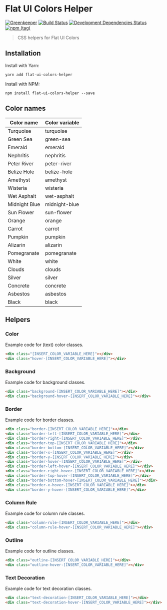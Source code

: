 # Flat UI Colors Helper
[![Greenkeeper](https://badges.greenkeeper.io/maartenpaauw/flat-ui-colors-helper.svg)](https://greenkeeper.io/)
[![Build Status](https://travis-ci.org/maartenpaauw/flat-ui-colors-helper.svg?branch=master)](https://travis-ci.org/maartenpaauw/flat-ui-colors-helper)
[![Development Dependencies Status](https://david-dm.org/maartenpaauw/flat-ui-colors-helper/dev-status.svg)](https://david-dm.org/maartenpaauw/flat-ui-colors-helper?type=dev)
[![npm (tag)](https://img.shields.io/npm/v/flat-ui-colors-helper.svg)](https://www.npmjs.com/package/flat-ui-colors-helper)
> CSS helpers for Flat UI Colors

## Installation

Install with Yarn:

`yarn add flat-ui-colors-helper`

Install with NPM:

`npm install flat-ui-colors-helper --save`

## Color names

| Color name    | Color variable |
| ------------- | -------------- |
| Turquoise     | turquoise      |
| Green Sea     | green-sea      |
| Emerald       | emerald        |
| Nephritis     | nephritis      |
| Peter River   | peter-river    |
| Belize Hole   | belize-hole    |
| Amethyst      | amethyst       |
| Wisteria      | wisteria       |
| Wet Asphalt   | wet-asphalt    |
| Midnight Blue | midnight-blue  |
| Sun Flower    | sun-flower     |
| Orange        | orange         |
| Carrot        | carrot         |
| Pumpkin       | pumpkin        |
| Alizarin      | alizarin       |
| Pomegranate   | pomegranate    |
| White         | white          |
| Clouds        | clouds         |
| Silver        | silver         |
| Concrete      | concrete       |
| Asbestos      | asbestos       |
| Black         | black          |

## Helpers

### Color

Example code for (text) color classes.

```html
<div class="[INSERT_COLOR_VARIABLE_HERE]"></div>
<div class="hover-[INSERT_COLOR_VARIABLE_HERE]"></div>
```

### Background

Example code for background classes.

```html
<div class="background-[INSERT_COLOR_VARIABLE_HERE]"></div>
<div class="background-hover-[INSERT_COLOR_VARIABLE_HERE]"></div>
```

### Border

Example code for border classes.

```html
<div class="border-[INSERT_COLOR_VARIABLE_HERE]"></div>
<div class="border-left-[INSERT_COLOR_VARIABLE_HERE]"></div>
<div class="border-right-[INSERT_COLOR_VARIABLE_HERE]"></div>
<div class="border-top-[INSERT_COLOR_VARIABLE_HERE]"></div>
<div class="border-bottom-[INSERT_COLOR_VARIABLE_HERE]"></div>
<div class="border-x-[INSERT_COLOR_VARIABLE_HERE]"></div>
<div class="border-y-[INSERT_COLOR_VARIABLE_HERE]"></div>
<div class="border-hover-[INSERT_COLOR_VARIABLE_HERE]"></div>
<div class="border-left-hover-[INSERT_COLOR_VARIABLE_HERE]"></div>
<div class="border-right-hover-[INSERT_COLOR_VARIABLE_HERE]"></div>
<div class="border-top-hover-[INSERT_COLOR_VARIABLE_HERE]"></div>
<div class="border-bottom-hover-[INSERT_COLOR_VARIABLE_HERE]"></div>
<div class="border-x-hover-[INSERT_COLOR_VARIABLE_HERE]"></div>
<div class="border-y-hover-[INSERT_COLOR_VARIABLE_HERE]"></div>
```

### Column Rule

Example code for column rule classes.

```html
<div class="column-rule-[INSERT_COLOR_VARIABLE_HERE]"></div>
<div class="column-rule-hover-[INSERT_COLOR_VARIABLE_HERE]"></div>
```

### Outline

Example code for outline classes.

```html
<div class="outline-[INSERT_COLOR_VARIABLE_HERE]"></div>
<div class="outline-hover-[INSERT_COLOR_VARIABLE_HERE]"></div>
```

### Text Decoration

Example code for text decoration classes.

```html
<div class="text-decoration-[INSERT_COLOR_VARIABLE_HERE]"></div>
<div class="text-decoration-hover-[INSERT_COLOR_VARIABLE_HERE]"></div>
```